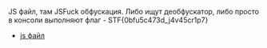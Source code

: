JS файл, там JSFuck обфускация. Либо ищут деобфускатор, либо просто в консоли выполняют
флаг - STF{0bfu5c473d_j4v45cr1p7}
- [js файл](./Misc/what_a_heeeeeeeeel.js)
